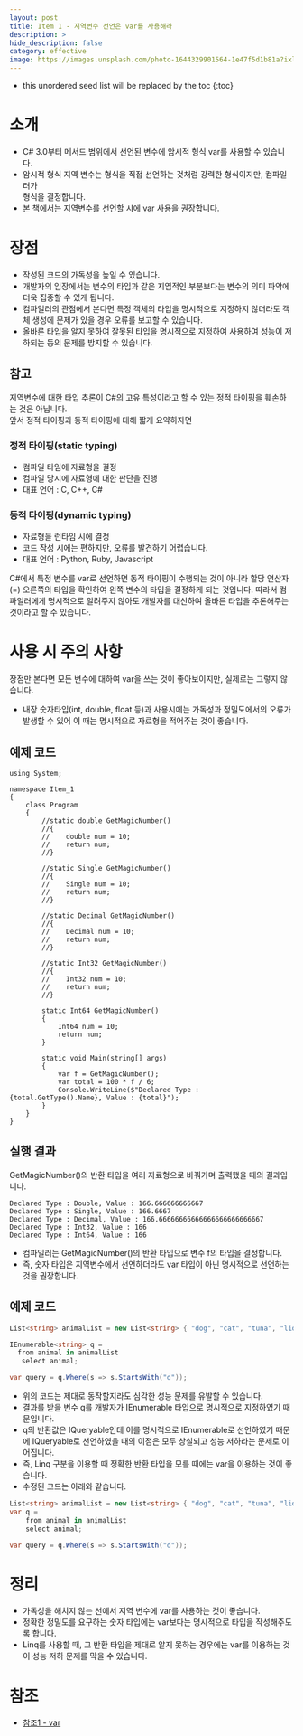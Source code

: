 ```yaml
---
layout: post
title: Item 1 - 지역변수 선언은 var를 사용해라
description: >
hide_description: false
category: effective
image: https://images.unsplash.com/photo-1644329901564-1e47f5d1b81a?ixlib=rb-1.2.1&ixid=MnwxMjA3fDB8MHxwaG90by1wYWdlfHx8fGVufDB8fHx8&auto=format&fit=crop&w=1742&q=80
---
```


* this unordered seed list will be replaced by the toc
{:toc}

# 소개
* C# 3.0부터 메서드 범위에서 선언된 변수에 암시적 형식 var를 사용할 수 있습니다.
* 암시적 형식 지역 변수는 형식을 직접 선언하는 것처럼 강력한 형식이지만, 컴파일러가<br>
  형식을 결정합니다.
* 본 책에서는 지역변수를 선언할 시에 var 사용을 권장합니다.

# 장점
- 작성된 코드의 가독성을 높일 수 있습니다. 
- 개발자의 입장에서는 변수의 타입과 같은 지엽적인 부분보다는 변수의 의미 파악에 더욱 집중할 수 있게 됩니다.
- 컴파일러의 관점에서 본다면 특정 객체의 타입을 명시적으로 지정하지 않더라도 객체 생성에 문제가 있을 경우 오류를 보고할 수 있습니다.
- 올바른 타입을 알지 못하여 잘못된 타입을 명시적으로 지정하여 사용하여 성능이 저하되는 등의 문제를 방지할 수 있습니다.

## 참고
지역변수에 대한 타입 추론이 C#의 고유 특성이라고 할 수 있는 정적 타이핑을 훼손하는 것은 아닙니다.
<br>
앞서 정적 타이핑과 동적 타이핑에 대해 짧게 요약하자면

### 정적 타이핑(static typing)
* 컴파일 타임에 자료형을 결정
* 컴파일 당시에 자료형에 대한 판단을 진행
* 대표 언어 : C, C++, C#

### 동적 타이핑(dynamic typing)
* 자료형을 런타임 시에 결정
* 코드 작성 시에는 편하지만, 오류를 발견하기 어렵습니다.
* 대표 언어 : Python, Ruby, Javascript

C#에서 특정 변수를 var로 선언하면 동적 타이핑이 수행되는 것이 아니라 할당 연산자(=) 오른쪽의 타입을 확인하여
왼쪽 변수의 타입을 결정하게 되는 것입니다. 따라서 컴파일러에게 명시적으로 알려주지 않아도 개발자를 대신하여 올바른
타입을 추론해주는 것이라고 할 수 있습니다.

# 사용 시 주의 사항
장점만 본다면 모든 변수에 대하여 var을 쓰는 것이 좋아보이지만, 실제로는 그렇지 않습니다.
* 내장 숫자타입(int, double, float 등)과 사용시에는 가독성과 정밀도에서의 오류가 발생할 수 있어 이 때는 명시적으로 자료형을 적어주는 것이
좋습니다.

## 예제 코드
<pre><code class="C#">using System;

namespace Item_1
{
    class Program
    {
        //static double GetMagicNumber()
        //{
        //    double num = 10;
        //    return num;
        //}

        //static Single GetMagicNumber()
        //{
        //    Single num = 10;
        //    return num;
        //}

        //static Decimal GetMagicNumber()
        //{
        //    Decimal num = 10;
        //    return num;
        //}

        //static Int32 GetMagicNumber()
        //{
        //    Int32 num = 10;
        //    return num;
        //}

        static Int64 GetMagicNumber()
        {
            Int64 num = 10;
            return num;
        }

        static void Main(string[] args)
        {
            var f = GetMagicNumber();
            var total = 100 * f / 6;
            Console.WriteLine($"Declared Type : {total.GetType().Name}, Value : {total}");
        }
    }
}
</code></pre>

## 실행 결과
GetMagicNumber()의 반환 타입을 여러 자료형으로 바꿔가며 출력했을 때의 결과입니다.
<pre><code class="C#">Declared Type : Double, Value : 166.666666666667
Declared Type : Single, Value : 166.6667
Declared Type : Decimal, Value : 166.66666666666666666666666667
Declared Type : Int32, Value : 166
Declared Type : Int64, Value : 166
</code></pre>

* 컴파일러는 GetMagicNumber()의 반환 타입으로 변수 f의 타입을 결정합니다.
* 즉, 숫자 타입은 지역변수에서 선언하더라도 var 타입이 아닌 명시적으로 선언하는 것을 권장합니다.

## 예제 코드
```c#
List<string> animalList = new List<string> { "dog", "cat", "tuna", "lion", "squid" };

IEnumerable<string> q =
  from animal in animalList
   select animal;

var query = q.Where(s => s.StartsWith("d"));
```

* 위의 코드는 제대로 동작할지라도 심각한 성능 문제를 유발할 수 있습니다. 
* 결과를 받을 변수 q를 개발자가 IEnumerable 타입으로 명시적으로 지정하였기 때문입니다.
* q의 반환값은 IQueryable인데 이를 명시적으로 IEnumerable로 선언하였기 때문에 IQueryable로 선언하였을 때의 이점은 모두 상실되고 성능 저하라는 문제로 이어집니다.
* 즉, Linq 구분을 이용할 때 정확한 반환 타입을 모를 때에는 var을 이용하는 것이 좋습니다.
* 수정된 코드는 아래와 같습니다.

```c#
List<string> animalList = new List<string> { "dog", "cat", "tuna", "lion", "squid" };
var q =
    from animal in animalList
    select animal;

var query = q.Where(s => s.StartsWith("d"));
```
# 정리
* 가독성을 해치지 않는 선에서 지역 변수에 var를 사용하는 것이 좋습니다.
* 정확한 정밀도를 요구하는 숫자 타입에는 var보다는 명시적으로 타입을 작성해주도록 합니다.
* Linq를 사용할 때, 그 반환 타입을 제대로 알지 못하는 경우에는 var를 이용하는 것이 성능 저하 문제를 막을 수 있습니다.

# 참조
- [참조1 - var](https://docs.microsoft.com/ko-kr/dotnet/csharp/language-reference/keywords/var)